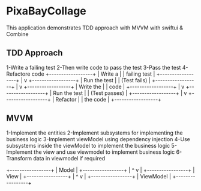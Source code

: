 # PixaBayCollage
This application demonstrates TDD approach with MVVM with swiftui &amp; Combine

## TDD Approach ##

1-Write a failing test
2-Then write code to pass the test
3-Pass the test
4-Refactore code
  +------------------+
  |     Write a      |
  |   failing test   |
  +------------------+
             |
             v
  +------------------+
  |   Run the test   |
  |   (Test fails)   |
  +------------------+
             |
             v
  +------------------+
  |   Write the      |
  |    code          |
  +------------------+
             |
             v
  +------------------+
  |   Run the test   |
  |   (Test passes)  |
  +------------------+
             |
             v
  +------------------+
  |    Refactor      |
  |    the code      |
  +------------------+

## MVVM ##

1-Implement the entities
2-Implement subsystems for implementing the business logic
3-Implement viewModel using dependency injection
4-Use subsystems inside the viewModel to implement the business logic
5-Implement the view and use viewmodel to implement business logic
6-Transform data in viewmodel if required


   +-----------------+
   |     Model       |
   +-----------------+
         |   ^
         v   |
   +-----------------+
   |     View        |
   +-----------------+
         |   ^
         v   |
   +-----------------+
   |   ViewModel     |
   +-----------------+
